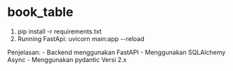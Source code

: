 # book_table

1. pip install -r requirements.txt
2. Running FastApi: uvicorn main:app --reload 

Penjelasan:
    - Backend menggunakan FastAPI
    - Menggunakan SQLAlchemy Async
    - Menggunakan pydantic Versi 2.x
